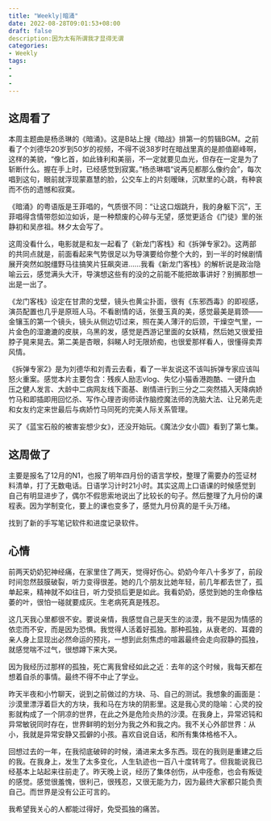 ```yaml
---
title: "Weekly|暗涌"
date: 2022-08-28T09:01:53+08:00
draft: false
description:因为太有所谓我才显得无谓
categories: 
- Weekly
tags:
-
-
-
---
```


 

## 这周看了

本周主题曲是杨丞琳的《暗涌》。这是B站上搜《暗战》排第一的剪辑BGM。之前看了个刘德华20岁到50岁的视频，不得不说38岁时在暗战里真的是颜值巅峰啊，这样的美貌，“像匕首，如此锋利和美丽，不一定就要见血光，但存在一定是为了斩断什么。握在手上时，已经感觉到寂寞。”杨丞琳唱“说再见都那么像约会”，每次唱到这句，眼前就浮现蒙嘉慧的脸，公交车上的片刻暧昧，沉默里的心跳，有种哀而不伤的遗憾和寂寞。

《暗涌》的粤语版是王菲唱的，气质很不同：“让这口烟跳升，我的身躯下沉”，王菲唱得含情带怨如泣如诉，是一种颓废的心碎与无望，感觉更适合《门徒》里的张静初和吴彦祖。林夕太会写了。

这周没看什么，电影就是和友一起看了《新龙门客栈》和《拆弹专家2》。这两部的共同点就是，前面看起来气势很足以为导演要给你整个大的，到一半的时候剧情展开突然如脱缰野马往搞笑片狂飙突进......我看《新龙门客栈》的解析说是政治隐喻云云，感觉满头大汗，导演想这些有的没的之前能不能把故事讲好？别搁那想一出是一出了。

《龙门客栈》设定在甘肃的戈壁，镜头也黄尘扑面，很有《东邪西毒》的即视感，演员配置也几乎是原班人马。不看剧情的话，张曼玉真的美，感觉最美是肩颈——金镶玉的第一个镜头，镜头从侧边切过来，照在美人薄汗的后颈，干燥空气里，一片金色的湿漉漉的皮肤，乌黑的发，感觉是西游记里面的女妖精，然后她又很爱扭脖子晃来晃去。第二美是杏眼，斜睇人时无限娇痴，也很爱那样看人，很懂得卖弄风情。

《拆弹专家2》是为刘德华和刘青云去看，看了一半友说这不该叫拆弹专家应该叫怒火重案。感觉本片主要包含：残疾人励志vlog、失忆小猫香港跑酷、一键升血压之健人发言、大龄中二病网友线下面基、剧情进行到三分之二突然插入天降病娇竹马和即插即用回忆杀、写作心理咨询师读作脑控魔法师的洗脑大法、让兄弟先走和女友约定来世最后与病娇竹马同死的完美人际关系管理。

买了《蓝宝石般的被害妄想少女》，还没开始玩。《魔法少女小圆》看到了第七集。

## 这周做了

主要是报名了12月的N1，也报了明年四月份的语言学校，整理了需要办的签证材料清单，打了无数电话。日语学习计时21小时。其实这周上口语课的时候感觉到自己有明显进步了，偶尔不假思索地说出了比较长的句子。然后整理了九月份的课程表。因为学制变化，要上的课也变多了，感觉九月份真的是千头万绪。

找到了新的手写笔记软件和进度记录软件。

## 心情

前两天奶奶犯神经痛，在家里住了两天，觉得好伤心。奶奶今年八十多岁了，前段时间忽然鼓膜破裂，听力变得很差。她的几个朋友比她年轻，前几年都去世了，孤单起来，精神就不如往日，听力受损后更是如此。我看奶奶，感觉到她的生命像枯萎的叶，很怕一碰就要成灰。生老病死真是残忍。

这几天我心里都很不安。要说亲情，我感觉自己是天生的淡漠，我不是因为情感的依恋而不安，而是因为恐惧。我觉得人活着好孤独。那种孤独，从衰老的、耳聋的亲人身上显现出必然命运的预兆，一想到此刻焦虑的喧嚣最终会走向寂静的孤独，就感觉喘不过气，很想蹲下来大哭。

因为我经历过那样的孤独，死亡离我曾经如此之近：去年的这个时候，我每天都在想着自杀的事情。最终不得不中止了学业。

昨天半夜和小竹聊天，说到之前做过的方块、马、自己的测试。我想象的画面是：沙漠里漂浮着巨大的方块，我和马在方块的阴影里。这是我心灵的隐喻：心灵的投影就构成了一个阴凉的世界，在此之外是危险炎热的沙漠。在我身上，异常迟钝和异常敏锐同时存在，世界鲜明的划分为我之外和我之内。我不关心外部世界：从小，我就是异常安静又孤僻的小孩。喜欢自说自话，和所有集体格格不入。

回想过去的一年，在我彻底破碎的时候，涌进来太多东西。现在的我则是重建之后的我。在我身上，发生了太多变化，人生轨迹也一百八十度转弯了。但我能说我已经基本上站起来往前走了。昨天晚上说，经历了集体创伤，从中痊愈，也会有叛徒的感觉。感觉很羞愧，很利己，很残忍，又很无能为力，因为最终大家都只能负责自己。而世界是没有公正可言的。

我希望我关心的人都能过得好，免受孤独的痛苦。





